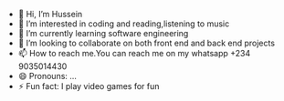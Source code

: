 - 👋 Hi, I’m Hussein
- 👀 I’m interested in coding and reading,listening to music
- 🌱 I’m currently learning software engineering
- 💞️ I’m looking to collaborate on both front end and back end projects
- 📫 How to reach me.You can reach me on my whatsapp  +234 9035014430
- 😄 Pronouns: ...
- ⚡ Fun fact: I play video games for fun

<!---
Tboiii-123/Tboiii-123 is a ✨ special ✨ repository because its `README.md` (this file) appears on your GitHub profile.
You can click the Preview link to take a look at your changes.
--->
